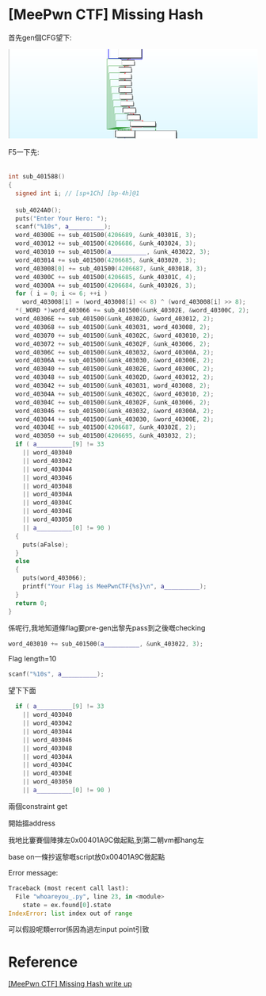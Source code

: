[MeePwn CTF] Missing Hash
===================
首先gen個CFG望下:

![alt text](1.png)

F5一下先:

```C++

int sub_401588()
{
  signed int i; // [sp+1Ch] [bp-4h]@1

  sub_4024A0();
  puts("Enter Your Hero: ");
  scanf("%10s", a__________);
  word_40300E += sub_401500(4206689, &unk_40301E, 3);
  word_403012 += sub_401500(4206686, &unk_403024, 3);
  word_403010 += sub_401500(a__________, &unk_403022, 3);
  word_403014 += sub_401500(4206685, &unk_403020, 3);
  word_403008[0] += sub_401500(4206687, &unk_403018, 3);
  word_40300C += sub_401500(4206685, &unk_40301C, 4);
  word_40300A += sub_401500(4206684, &unk_403026, 3);
  for ( i = 0; i <= 6; ++i )
    word_403008[i] = (word_403008[i] << 8) ^ (word_403008[i] >> 8);
  *(_WORD *)word_403066 += sub_401500(&unk_40302E, &word_40300C, 2);
  word_40306E += sub_401500(&unk_40302D, &word_403012, 2);
  word_403068 += sub_401500(&unk_403031, word_403008, 2);
  word_403070 += sub_401500(&unk_40302C, &word_403010, 2);
  word_403072 += sub_401500(&unk_40302F, &unk_403006, 2);
  word_40306C += sub_401500(&unk_403032, &word_40300A, 2);
  word_40306A += sub_401500(&unk_403030, &word_40300E, 2);
  word_403040 += sub_401500(&unk_40302E, &word_40300C, 2);
  word_403048 += sub_401500(&unk_40302D, &word_403012, 2);
  word_403042 += sub_401500(&unk_403031, word_403008, 2);
  word_40304A += sub_401500(&unk_40302C, &word_403010, 2);
  word_40304C += sub_401500(&unk_40302F, &unk_403006, 2);
  word_403046 += sub_401500(&unk_403032, &word_40300A, 2);
  word_403044 += sub_401500(&unk_403030, &word_40300E, 2);
  word_40304E += sub_401500(4206687, &unk_40302E, 2);
  word_403050 += sub_401500(4206695, &unk_403032, 2);
  if ( a__________[9] != 33
    || word_403040
    || word_403042
    || word_403044
    || word_403046
    || word_403048
    || word_40304A
    || word_40304C
    || word_40304E
    || word_403050
    || a__________[0] != 90 )
  {
    puts(aFalse);
  }
  else
  {
    puts(word_403066);
    printf("Your Flag is MeePwnCTF{%s}\n", a__________);
  }
  return 0;
}

```

係呢行,我地知道條flag要pre-gen出黎先pass到之後嘅checking

```C++
word_403010 += sub_401500(a__________, &unk_403022, 3);
```
Flag length=10
```c++
scanf("%10s", a__________);
```

望下下面

```C++
  if ( a__________[9] != 33
    || word_403040
    || word_403042
    || word_403044
    || word_403046
    || word_403048
    || word_40304A
    || word_40304C
    || word_40304E
    || word_403050
    || a__________[0] != 90 )

```
兩個constraint get


開始搵address


我地比窶賽個陣揀左0x00401A9C做起點,到第二朝vm都hang左

base on一條抄返黎嘅script放0x00401A9C做起點

Error message:
```python
Traceback (most recent call last):
  File "whoareyou_.py", line 23, in <module>
    state = ex.found[0].state
IndexError: list index out of range

```
可以假設呢類error係因為過左input point引致

Reference
=============================
[[MeePwn CTF] Missing Hash write up](https://develbranch.com/ctf/meepwn-ctf-missing-hash-write-up.html)
